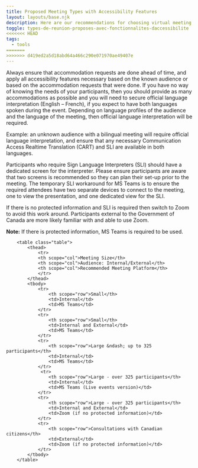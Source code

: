 ```yaml
---
title: Proposed Meeting Types with Accessibility Features
layout: layouts/base.njk
description: Here are our recommendations for choosing virtual meeting platforms based on the type of meeting or event, number of people, and content shared.
toggle: types-de-reunion-proposes-avec-fonctionnalites-daccessibilite
<<<<<<< HEAD
tags:
  - tools
=======
>>>>>>> d419ed2a5d18abd64a466c290e071970ae49407e
---
```


<p class="mrgn-tp-md">Always ensure that accommodation requests are done ahead of time, and apply all accessibility features necessary based on the known audience or based on the accommodation requests that were done. If you have no way of knowing the needs of your participants, then you should provide as many accommodations as possible and you will need to secure official language interpretation (English &ndash; French), if you expect to have both languages spoken during the event. Depending on language profiles of the audience and the language of the meeting, then official language interpretation will be required.</p>

Example: an unknown audience with a bilingual meeting will require official language interpretation, and ensure that any necessary Communication Access Realtime Translation (CART) and SLI are available in both languages.

Participants who require Sign Language Interpreters (SLI) should have a dedicated screen for the interpreter. Please ensure participants are aware that two screens is recommended so they can plan their set-up prior to the meeting. The temporary SLI workaround for MS Teams is to ensure the required attendees have two separate devices to connect to the meeting, one to view the presentation, and one dedicated view for the SLI.

If there is no protected information and SLI is required then switch to Zoom to avoid this work around. Participants external to the Government of Canada are more likely familiar with and able to use Zoom.
<p class="mrgn-bttm-md"><strong>Note:</strong> If there is protected information, MS Teams is required to be used.</p>

    	<table class="table">
    		<thead>
                <tr>
                <th scope="col">Meeting Size</th>
                <th scope="col">Audience: Internal/External</th>
                <th scope="col">Recommended Meeting Platform</th>
                </tr>
    		</thead>
            <tbody>
                <tr>
                    <th scope="row">Small</th>
                    <td>Internal</td>
                    <td>MS Teams</td>
                </tr>
                <tr>
    				<th scope="row">Small</th>
                    <td>Internal and External</td>
                    <td>MS Teams</td>
                </tr>
                <tr>
    				<th scope="row">Large &ndash; up to 325 participants</th>
                    <td>Internal</td>
                    <td>MS Teams</td>
                </tr>
                 <tr>
    				<th scope="row">Large - over 325 participants</th>
                    <td>Internal</td>
                    <td>MS Teams (Live events version)</td>
                </tr>
                <tr>
    				<th scope="row">Large - over 325 participants</th>
                    <td>Internal and External</td>
                    <td>Zoom (if no protected information)</td>
                </tr>
                <tr>
    				<th scope="row">Consultations with Canadian citizens</th>
                    <td>External</td>
                    <td>Zoom (if no protected information)</td>
                </tr>
    		</tbody>
        </table>
